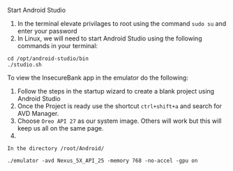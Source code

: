 
Start Android Studio
1. In the terminal elevate privilages to root using the command `sudo su` and enter your password
2. In Linux, we will need to start Android Studio using the following commands in your terminal:
```
cd /opt/android-studio/bin
./studio.sh
```

To view the InsecureBank app in the emulator do the following:

1. Follow the steps in the startup wizard to create a blank project using Android Studio
2. Once the Project is ready use the shortcut `ctrl+shift+a`  and search for AVD Manager.
3. Choose `Oreo API 27` as our system image. Others will work but this will keep us all on the same page.
4. 

```
In the directory /root/Android/

./emulator -avd Nexus_5X_API_25 -memory 768 -no-accel -gpu on